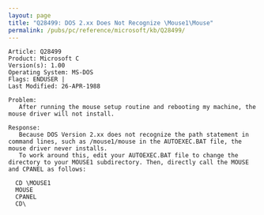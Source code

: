 ```yaml
---
layout: page
title: "Q28499: DOS 2.xx Does Not Recognize \Mouse1\Mouse"
permalink: /pubs/pc/reference/microsoft/kb/Q28499/
---
```


	Article: Q28499
	Product: Microsoft C
	Version(s): 1.00
	Operating System: MS-DOS
	Flags: ENDUSER |
	Last Modified: 26-APR-1988
	
	Problem:
	   After running the mouse setup routine and rebooting my machine, the
	mouse driver will not install.
	
	Response:
	   Because DOS Version 2.xx does not recognize the path statement in
	command lines, such as /mouse1/mouse in the AUTOEXEC.BAT file, the
	mouse driver never installs.
	   To work around this, edit your AUTOEXEC.BAT file to change the
	directory to your MOUSE1 subdirectory. Then, directly call the MOUSE
	and CPANEL as follows:
	
	  CD \MOUSE1
	  MOUSE
	  CPANEL
	  CD\
